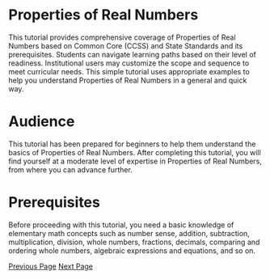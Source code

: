# Properties of Real Numbers
This tutorial provides comprehensive coverage of Properties of Real Numbers based on Common Core (CCSS) and State Standards and its prerequisites. Students can navigate learning paths based on their level of readiness. Institutional users may customize the scope and sequence to meet curricular needs. This simple tutorial uses appropriate examples to help you understand Properties of Real Numbers in a general and quick way.

# Audience
This tutorial has been prepared for beginners to help them understand the basics of Properties of Real Numbers. After completing this tutorial, you will find yourself at a moderate level of expertise in Properties of Real Numbers, from where you can advance further.

# Prerequisites
Before proceeding with this tutorial, you need a basic knowledge of elementary math concepts such as number sense, addition, subtraction, multiplication, division, whole numbers, fractions, decimals, comparing and ordering whole numbers, algebraic expressions and equations, and so on.


[Previous Page](../properties_of_real_numbers/index.md) [Next Page](../properties_of_real_numbers/identifying_like_terms.md) 
